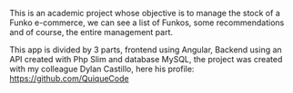 This is an academic project whose objective is to manage the stock of a Funko e-commerce, we can see a list of Funkos, some recommendations and of course, the entire management part.

This app is divided by 3 parts, frontend using Angular, Backend using an API created with Php Slim and database MySQL, the project was created with my colleague Dylan Castillo, here his profile: https://github.com/QuiqueCode
